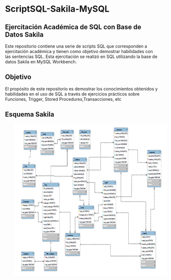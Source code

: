 # ScriptSQL-Sakila-MySQL
## Ejercitación Académica de SQL con Base de Datos Sakila

Este repositorio contiene una serie de scripts SQL que corresponden a ejercitación académica y tienen como objetivo demostrar habilidades con las sentencias SQL. Esta ejercitación se realizó en SQL utilizando la base de datos Sakila en MySQL Workbench.

## Objetivo

El propósito de este repositorio es demostrar los conocimientos obtenidos y habilidades en el uso de SQL a través de ejercicios prácticos sobre Funciones, Trigger, Stored Procedures,Transacciones, etc

## Esquema Sakila

<img src="sakila_1.png" alt="Sakila" style="width: 800px; height: 500px; margin-left: 30px;">

